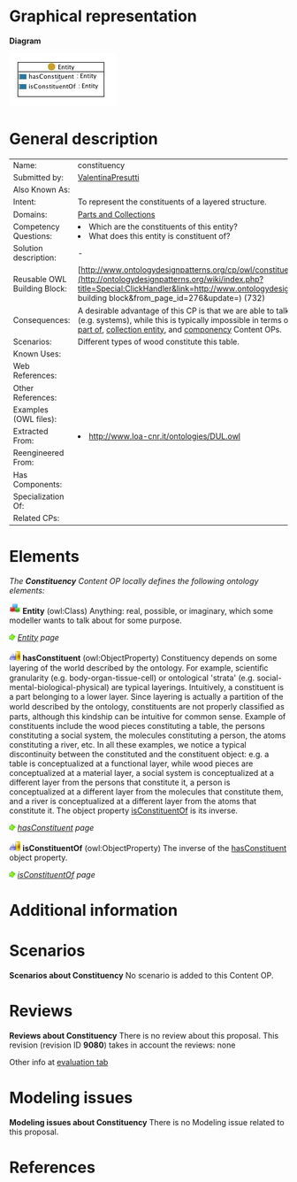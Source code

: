 #  Graphical representation


__Diagram__




[![Image:constituency.jpg](./Constituency.jpg)](../Image/Constituency.jpg.md "Image:constituency.jpg")




#  General description




|  |  |
| --- | --- |
|  Name: |  constituency |
|  Submitted by: | [ValentinaPresutti](../User/ValentinaPresutti.md "User:ValentinaPresutti") |
|  Also Known As: |  |
|  Intent: |  To represent the constituents of a layered structure. |
|  Domains: | [Parts and Collections](../Community/Parts_and_Collections.md "Community:Parts and Collections") |
|  Competency Questions: | <li> Which are the constituents of this entity?</li><li> What does this entity is constituent of?</li> |
|  Solution description: |  - |
|  Reusable OWL Building Block: | [http://www.ontologydesignpatterns.org/cp/owl/constituency.owl](http://ontologydesignpatterns.org/wiki/index.php?title=Special:ClickHandler&link=http://www.ontologydesignpatterns.org/cp/owl/constituency.owl&message=OWL building block&from_page_id=276&update=) (732) |
|  Consequences: |  A desirable advantage of this CP is that we are able to talk e.g. of physical constituents ofnon-physical objects (e.g. systems), while this is typically impossible in terms of parts. This Content OP has to be distinguished from  [part of](../PartOf/PartOf.md "Submissions:PartOf"),  [collection entity](http://ontologydesignpatterns.org/wiki/index.php?title=Submissions:CollectionEntiy&action=edit&redlink=1 "Submissions:CollectionEntiy (not yet written)"), and  [componency](../Componency/Componency.md "Submissions:Componency") Content OPs. |
|  Scenarios: |  Different types of wood constitute this table. |
|  Known Uses: |  |
|  Web References: |  |
|  Other References: |  |
|  Examples (OWL files): |  |
|  Extracted From: | <li><a class="external free" href="http://www.loa-cnr.it/ontologies/DUL.owl" rel="nofollow" title="http://www.loa-cnr.it/ontologies/DUL.owl">http://www.loa-cnr.it/ontologies/DUL.owl</a></li> |
|  Reengineered From: |  |
|  Has Components: |  |
|  Specialization Of: |  |
|  Related CPs: |  |


  




#  Elements


_The __Constituency__ Content OP locally defines the following ontology elements:_




[![Class](./20px-Class.gif)](../Image/Class.gif.md "Class") __Entity__ (owl:Class) Anything: real, possible, or imaginary, which some modeller wants to talk about for some purpose. 



 [![](./11px-ArrowRight.gif)](../Image/ArrowRight.gif.md "ArrowRight.gif") _[Entity](../CollectionEntity/CollectionEntity.md "Submissions:Constituency/Entity") page_

[![ObjectProperty](./20px-ObjectProperty.gif)](../Image/ObjectProperty.gif.md "ObjectProperty") __hasConstituent__ (owl:ObjectProperty) Constituency depends on some layering of the world described by the ontology. 
For example, scientiﬁc granularity (e.g. body-organ-tissue-cell) or ontological 'strata' (e.g. social-mental-biological-physical) are typical layerings. Intuitively, a constituent is a part belonging to a lower 
layer. Since layering is actually a partition of the world described by the ontology, constituents are not properly classiﬁed as parts, although this kindship can be intuitive for common sense. Example of constituents include the wood pieces constituting a table, the persons constituting a social system, the 
molecules constituting a person, the atoms constituting a river, etc. In all these examples, we notice a typical discontinuity between the constituted and the constituent object: e.g. a table is conceptualized at a functional layer, while wood pieces are conceptualized at a material layer, a social system is 
conceptualized at a different layer from the persons that constitute it, a person is conceptualized at a different layer from the molecules that constitute them, and a river is conceptualized at a different layer from the atoms that constitute it. The object property  [isConstituentOf](./Constituency/isConstituentOf.md "Submissions:Constituency/isConstituentOf") is its inverse. 



 [![](./11px-ArrowRight.gif)](../Image/ArrowRight.gif.md "ArrowRight.gif") _[hasConstituent](./Constituency/hasConstituent.md "Submissions:Constituency/hasConstituent") page_

[![ObjectProperty](./20px-ObjectProperty.gif)](../Image/ObjectProperty.gif.md "ObjectProperty") __isConstituentOf__ (owl:ObjectProperty) The inverse of the  [hasConstituent](./Constituency/hasConstituent.md "Submissions:Constituency/hasConstituent") object property. 



 [![](./11px-ArrowRight.gif)](../Image/ArrowRight.gif.md "ArrowRight.gif") _[isConstituentOf](./Constituency/isConstituentOf.md "Submissions:Constituency/isConstituentOf") page_
#  Additional information


#  Scenarios



__Scenarios about Constituency__
No scenario is added to this Content OP.




#  Reviews



__Reviews about Constituency__
There is no review about this proposal.
This revision (revision ID __9080__) takes in account the reviews: none


Other info at [evaluation tab](http://ontologydesignpatterns.org/wiki/index.php?title=Submissions:Constituency&action=evaluation "http://ontologydesignpatterns.org/wiki/index.php?title=Submissions:Constituency&action=evaluation")




  




#  Modeling issues



__Modeling issues about Constituency__
There is no Modeling issue related to this proposal.




  




#  References
